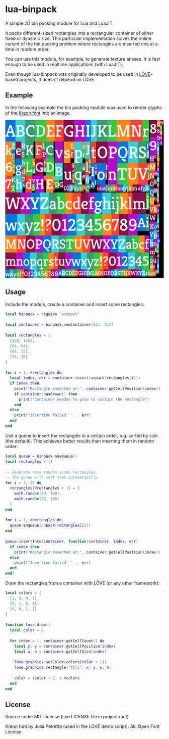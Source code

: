 # lua-binpack
A simple 2D bin packing module for Lua and LuaJIT.

It packs different-sized rectangles into a rectangular container of either fixed or dynamic size. This particular implementation solves the online variant of the bin packing problem where rectangles are inserted one at a time in random order.

You can use this module, for example, to generate texture atlases. It is fast enough to be used in realtime applications (with LuaJIT).

Even though lua-binpack was originally developed to be used in [LÖVE](https://love2d.org/)-based projects, it doesn't depend on LÖVE.

## Example

In the following example the bin packing module was used to render glyphs of the [Kreon font](https://www.fontsquirrel.com/fonts/kreon) into an image.

![Glyphs example image](demo/example-glyphs.png?raw=true)

## Usage

Include the module, create a container and insert some rectangles:

```lua
local binpack = require "binpack"

local container = binpack.newContainer(512, 512)

local rectangles = {
  {128, 128},
  {64, 64},
  {64, 32},
  {16, 16}
}

for i = 1, #rectangles do
  local index, err = container:insert(unpack(rectangles[i]))
  if index then
    print("Rectangle inserted at:", container:getCellPosition(index))
    if container:hasGrown() then
      print("Container needed to grow to contain the rectangle")
    end
  else
    print("Insertion failed: " .. err)
  end
end
```

Use a queue to insert the rectangles in a certain order, e.g. sorted by size (the default). This achieves better results than inserting them in random order:

```lua
local queue = binpack.newQueue()
local rectangles = {}

-- Generate some random sized rectangles.
-- The queue will sort them automatically.
for i = 1, 10 do
  rectangles[#rectangles + 1] = {
    math.random(30, 100),
    math.random(30, 100)
  }
end

for i = 1, #rectangles do
  queue:enqueue(unpack(rectangles[i]))
end

queue:insertInto(container, function(container, index, err)
  if index then
    print("Rectangle inserted at:", container:getCellPosition(index))
  else
    print("Insertion failed: " .. err)
  end
end)
```

Draw the rectangles from a container with LÖVE (or any other framework):

```Lua
local colors = {
  {1, 0, 0, 1},
  {0, 1, 0, 1},
  {0, 0, 1, 1}
}
 
function love.draw()
  local color = 0
  
  for index = 1, container:getCellCount() do
    local x, y = container:getCellPosition(index)
    local w, h = container:getCellSize(index)
    
    love.graphics.setColor(colors[color + 1])
    love.graphics.rectangle("fill", x, y, w, h)

    color = (color + 1) % #colors
  end
end
```

## License

Source code: MIT License (see LICENSE file in project root)

Kreon font by Julia Petretta (used in the LÖVE demo script): SIL Open Font License